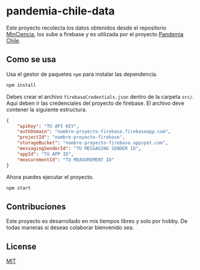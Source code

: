 # pandemia-chile-data

Este proyecto recolecta los datos obtenidos desde el repositorio [MinCiencia](https://github.com/MinCiencia/Datos-COVID19), los sube a firebase y es utilizada por el proyecto [Pandemia Chile](https://github.com/Josel95/pandemia-chile).

## Como se usa

Usa el gestor de paquetes `npm` para instalar las dependencia.

```bash
npm install
```

Debes crear el archivo `firebaseCredentials.json` dentro de la carpeta `src/`. Aquí deben ir las credenciales del proyecto de firebase. El archivo deve contener la siguiente estructura.

```json
{
    "apiKey": "TU API KEY",
    "authDomain": "nombre-proyecto-firebase.firebaseapp.com",
    "projectId": "nombre-proyecto-firebase",
    "storageBucket": "nombre-proyecto-firebase.appspot.com",
    "messagingSenderId": "TU MESSAGING SENDER ID",
    "appId": "TU APP ID",
    "measurementId": "TU MEASUREMENT ID"
}
```

Ahora puedes ejecutar el proyecto.

```bash
npm start
```


## Contribuciones
Este proyecto es desarrollado en mis tiempos libres y solo por hobby. De todas maneras si deseas colaborar bienvenido sea.

## License
[MIT](https://choosealicense.com/licenses/mit/)
